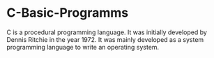 # C-Basic-Programms

C is a procedural programming language. It was initially developed by Dennis Ritchie in the year 1972. It was mainly developed as a system programming language to write an operating system. 

